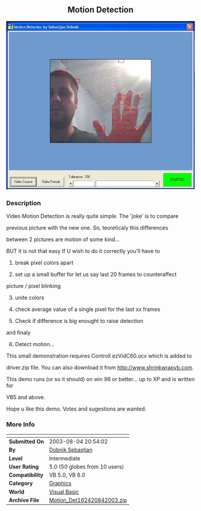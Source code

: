 ﻿<div align="center">

## Motion Detection

<img src="PIC2003842053285917.jpg">
</div>

### Description

Video Motion Detection is really quite simple. The 'joke' is to compare

previous picture with the new one. So, teoreticaly this differences

between 2 pictures are motion of some kind...

BUT it is not that easy If U wish to do it correctly you'll have to

1. break pixel colors apart

2. set up a small buffer for let us say last 20 frames to counteraffect

picture / pixel blinking

3. unite colors

4. check average value of a single pixel for the last xx frames

5. Check if difference is big enought to raise detection

and finaly

6. Detect motion...

This small demonstration requires Controll ezVidC60.ocx which is added to

driver.zip file. You can also download it from http://www.shrinkwrapvb.com.

This demo runs (or so it should) on win 98 or better... up to XP and is written for

VB5 and above.

Hope u like this demo. Votes and sugestions are wanted.
 
### More Info
 


<span>             |<span>
---                |---
**Submitted On**   |2003-08-04 20:54:02
**By**             |[Dobnik Sebastjan](https://github.com/Planet-Source-Code/PSCIndex/blob/master/ByAuthor/dobnik-sebastjan.md)
**Level**          |Intermediate
**User Rating**    |5.0 (50 globes from 10 users)
**Compatibility**  |VB 5\.0, VB 6\.0
**Category**       |[Graphics](https://github.com/Planet-Source-Code/PSCIndex/blob/master/ByCategory/graphics__1-46.md)
**World**          |[Visual Basic](https://github.com/Planet-Source-Code/PSCIndex/blob/master/ByWorld/visual-basic.md)
**Archive File**   |[Motion\_Det162420842003\.zip](https://github.com/Planet-Source-Code/dobnik-sebastjan-motion-detection__1-47404/archive/master.zip)








